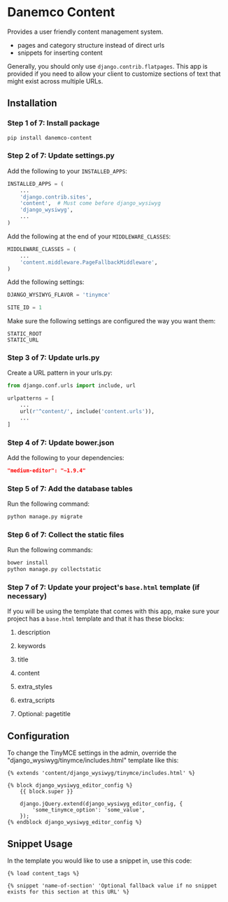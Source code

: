 # Danemco Content

Provides a user friendly content management system.

 - pages and category structure instead of direct urls
 - snippets for inserting content

Generally, you should only use `django.contrib.flatpages`. This app is provided
if you need to allow your client to customize sections of text that might exist
across multiple URLs.

## Installation

### Step 1 of 7: Install package

```bash
pip install danemco-content
```

### Step 2 of 7: Update settings.py

Add the following to your `INSTALLED_APPS`:

```python
INSTALLED_APPS = (
    ...
    'django.contrib.sites',
    'content',  # Must come before django_wysiwyg
    'django_wysiwyg',
    ...
)
```

Add the following at the end of your `MIDDLEWARE_CLASSES`:

```python
MIDDLEWARE_CLASSES = (
    ...
    'content.middleware.PageFallbackMiddleware',
)
```

Add the following settings:

```python
DJANGO_WYSIWYG_FLAVOR = 'tinymce'

SITE_ID = 1
```

Make sure the following settings are configured the way you want them:

```
STATIC_ROOT
STATIC_URL
```

### Step 3 of 7: Update urls.py

Create a URL pattern in your urls.py:

```python
from django.conf.urls import include, url

urlpatterns = [
    ...
    url(r'^content/', include('content.urls')),
    ...
]
```

### Step 4 of 7: Update bower.json

Add the following to your dependencies:

```json
"medium-editor": "~1.9.4"
```

### Step 5 of 7: Add the database tables

Run the following command:

```bash
python manage.py migrate
```

### Step 6 of 7: Collect the static files

Run the following commands:

```bash
bower install
python manage.py collectstatic
```

### Step 7 of 7: Update your project's `base.html` template (if necessary)

If you will be using the template that comes with this app, make sure your
project has a `base.html` template and that it has these blocks:

1. description

1. keywords

1. title

1. content

1. extra_styles

1. extra_scripts

1. Optional: pagetitle

## Configuration

To change the TinyMCE settings in the admin, override the
"django_wysiwyg/tinymce/includes.html" template like this:

    {% extends 'content/django_wysiwyg/tinymce/includes.html' %}

    {% block django_wysiwyg_editor_config %}
        {{ block.super }}

        django.jQuery.extend(django_wysiwyg_editor_config, {
            'some_tinymce_option': 'some_value',
        });
    {% endblock django_wysiwyg_editor_config %}

## Snippet Usage

In the template you would like to use a snippet in, use this code:

```
{% load content_tags %}

{% snippet 'name-of-section' 'Optional fallback value if no snippet exists for this section at this URL' %}
```
